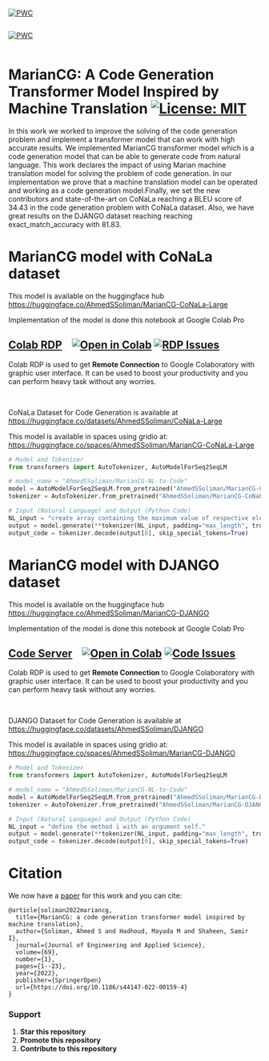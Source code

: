 ```
```
[![PWC](https://img.shields.io/endpoint.svg?url=https://paperswithcode.com/badge/mariancg-a-code-generation-transformer-model/code-generation-on-conala)](https://paperswithcode.com/sota/code-generation-on-conala?p=mariancg-a-code-generation-transformer-model)
```
```
[![PWC](https://img.shields.io/endpoint.svg?url=https://paperswithcode.com/badge/mariancg-a-code-generation-transformer-model/code-generation-on-django)](https://paperswithcode.com/sota/code-generation-on-django?p=mariancg-a-code-generation-transformer-model)
```
```
# MarianCG: A Code Generation Transformer Model Inspired by Machine Translation [![License: MIT][License-Badge]](LICENSE.md)



In this work we worked to improve the solving of the code generation problem and implement a transformer model that can work with high accurate results. We implemented MarianCG transformer model which is a code generation model that can be able to generate code from natural language. This work declares the impact of using Marian machine translation model for solving the problem of code generation. In our implementation we prove that a machine translation model can be operated and working as a code generation model.Finally, we set the new contributors and state-of-the-art on CoNaLa reaching a BLEU score of 34.43 in the code generation problem with CoNaLa dataset. Also, we have great results on the DJANGO dataset reaching reaching exact_match_accuracy with 81.83.

# MarianCG model with CoNaLa dataset
This model is available on the huggingface hub
https://huggingface.co/AhmedSSoliman/MarianCG-CoNaLa-Large

Implementation of the model is done this notebook at Google Colab Pro
## [Colab RDP](Colab%20RDP/Colab%20RDP.ipynb) &nbsp;&nbsp; [![Open in Colab][Colab Badge]][RDP Notebook] [![RDP Issues][RDP Issues]](https://github.com/PradyumnaKrishna/Colab-Hacks/issues/labels/Colab%20RDP)

Colab RDP is used to get **Remote Connection** to Google Colaboratory with graphic user interface. It can be used to boost your productivity and you can perform heavy task without any worries.

<br />



CoNaLa Dataset for Code Generation is available at
https://huggingface.co/datasets/AhmedSSoliman/CoNaLa-Large


This model is available in spaces using gridio at: https://huggingface.co/spaces/AhmedSSoliman/MarianCG-CoNaLa-Large

```python
# Model and Tokenizer
from transformers import AutoTokenizer, AutoModelForSeq2SeqLM

# model_name = "AhmedSSoliman/MarianCG-NL-to-Code"
model = AutoModelForSeq2SeqLM.from_pretrained("AhmedSSoliman/MarianCG-CoNaLa-Large")
tokenizer = AutoTokenizer.from_pretrained("AhmedSSoliman/MarianCG-CoNaLa-Large")

# Input (Natural Language) and Output (Python Code)
NL_input = "create array containing the maximum value of respective elements of array `[2, 3, 4]` and array `[1, 5, 2]"
output = model.generate(**tokenizer(NL_input, padding="max_length", truncation=True, max_length=512, return_tensors="pt"))
output_code = tokenizer.decode(output[0], skip_special_tokens=True)


```


# MarianCG model with DJANGO dataset
This model is available on the huggingface hub
https://huggingface.co/AhmedSSoliman/MarianCG-DJANGO

Implementation of the model is done this notebook at Google Colab Pro
## [Code Server](Code%20Server/Code%20Server.ipynb) &nbsp;&nbsp; [![Open in Colab][Colab Badge]][Code Notebook] [![Code Issues][Code Issues]](https://github.com/PradyumnaKrishna/Colab-Hacks/issues/labels/Code%Server)

Colab RDP is used to get **Remote Connection** to Google Colaboratory with graphic user interface. It can be used to boost your productivity and you can perform heavy task without any worries.

<br />


DJANGO Dataset for Code Generation is available at
https://huggingface.co/datasets/AhmedSSoliman/DJANGO


This model is available in spaces using gridio at: https://huggingface.co/spaces/AhmedSSoliman/MarianCG-DJANGO

```python
# Model and Tokenizer
from transformers import AutoTokenizer, AutoModelForSeq2SeqLM

# model_name = "AhmedSSoliman/MarianCG-NL-to-Code"
model = AutoModelForSeq2SeqLM.from_pretrained("AhmedSSoliman/MarianCG-DJANGO")
tokenizer = AutoTokenizer.from_pretrained("AhmedSSoliman/MarianCG-DJANGO")

# Input (Natural Language) and Output (Python Code)
NL_input = "define the method i with an argument self."
output = model.generate(**tokenizer(NL_input, padding="max_length", truncation=True, max_length=512, return_tensors="pt"))
output_code = tokenizer.decode(output[0], skip_special_tokens=True)


```


# Citation

We now have a [paper](https://doi.org/10.1186/s44147-022-00159-4) for this work and you can cite:

```
@article{soliman2022mariancg,
  title={MarianCG: a code generation transformer model inspired by machine translation},
  author={Soliman, Ahmed S and Hadhoud, Mayada M and Shaheen, Samir I},
  journal={Journal of Engineering and Applied Science},
  volume={69},
  number={1},
  pages={1--23},
  year={2022},
  publisher={SpringerOpen}
  url={https://doi.org/10.1186/s44147-022-00159-4}
}

```


### Support
1.  **Star this repository**
2.  **Promote this repository**
3.  **Contribute to this repository**

[Colab Badge]:          https://colab.research.google.com/assets/colab-badge.svg
[License-Badge]:        https://img.shields.io/badge/License-MIT-blue.svg
[RDP Issues]:           https://img.shields.io/github/issues/PradyumnaKrishna/Colab-Hacks/Colab%20RDP?label=Issues
[RDP Notebook]:         https://colab.research.google.com/drive/1HtGfWOwBx0deii0WPQD3o_NfGRYBEs1w?usp=sharing
[Code Issues]:          https://img.shields.io/github/issues/PradyumnaKrishna/Colab-Hacks/Code%20Server?label=Issues
[Code Notebook]:        https://colab.research.google.com/drive/1Hcj3akrYFe3bKHNCj-g1qrRHSbLdkk9s?usp=sharing
